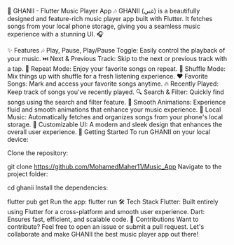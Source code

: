🎵 GHANII - Flutter Music Player App 🎶
GHANII (غني) is a beautifully designed and feature-rich music player app built with Flutter. It fetches songs from your local phone storage, giving you a seamless music experience with a stunning UI. 🎧

✨ Features
🎶 Play, Pause, Play/Pause Toggle: Easily control the playback of your music.
⏭️ Next & Previous Track: Skip to the next or previous track with a tap.
🔄 Repeat Mode: Enjoy your favorite songs on repeat.
🔀 Shuffle Mode: Mix things up with shuffle for a fresh listening experience.
❤️ Favorite Songs: Mark and access your favorite songs anytime.
🔥 Recently Played: Keep track of songs you've recently played.
🔍 Search & Filter: Quickly find songs using the search and filter feature.
🌟 Smooth Animations: Experience fluid and smooth animations that enhance your music experience.
📂 Local Music: Automatically fetches and organizes songs from your phone's local storage.
🎨 Customizable UI: A modern and sleek design that enhances the overall user experience.
🚀 Getting Started
To run GHANII on your local device:

Clone the repository:

git clone https://github.com/MohamedMaher11/Music_App
Navigate to the project folder:

cd ghanii
Install the dependencies:

flutter pub get
Run the app:
flutter run
🛠️ Tech Stack
Flutter: Built entirely using Flutter for a cross-platform and smooth user experience.
Dart: Ensures fast, efficient, and scalable code.
🎤 Contributions
Want to contribute? Feel free to open an issue or submit a pull request. Let's collaborate and make GHANII the best music player app out there!
